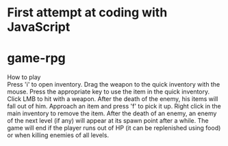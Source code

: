 # First attempt at coding with JavaScript

# game-rpg

<div class='header'>
    How to play
</div>

<div>
    Press 'i' to open inventory. Drag the weapon to the quick inventory with the mouse.
    Press the appropriate key to use the item in the quick inventory.
    Click LMB to hit with a weapon. After the death of the enemy, his items will fall out of him.
    Approach an item and press 'f' to pick it up.
    Right click in the main inventory to remove the item.
    After the death of an enemy, an enemy of the next level (if any) will appear at its spawn point after a while.
    The game will end if the player runs out of HP (it can be replenished using food) or when killing enemies of all levels.
</div>
